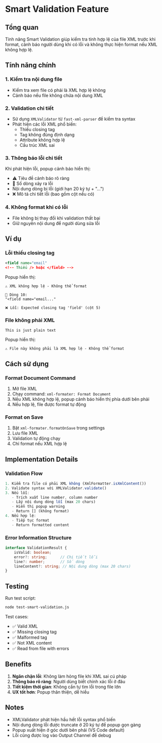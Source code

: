 # Smart Validation Feature

## Tổng quan
Tính năng Smart Validation giúp kiểm tra tính hợp lệ của file XML trước khi format, cảnh báo người dùng khi có lỗi và không thực hiện format nếu XML không hợp lệ.

## Tính năng chính

### 1. Kiểm tra nội dung file
- Kiểm tra xem file có phải là XML hợp lệ không
- Cảnh báo nếu file không chứa nội dung XML

### 2. Validation chi tiết
- Sử dụng `XMLValidator` từ `fast-xml-parser` để kiểm tra syntax
- Phát hiện các lỗi XML phổ biến:
  - Thiếu closing tag
  - Tag không đúng định dạng
  - Attribute không hợp lệ
  - Cấu trúc XML sai

### 3. Thông báo lỗi chi tiết
Khi phát hiện lỗi, popup cảnh báo hiển thị:
- ⚠️ Tiêu đề cảnh báo rõ ràng
- 📍 Số dòng xảy ra lỗi
- Nội dung dòng bị lỗi (giới hạn 20 ký tự + "...")
- ❌ Mô tả chi tiết lỗi (bao gồm cột nếu có)

### 4. Không format khi có lỗi
- File không bị thay đổi khi validation thất bại
- Giữ nguyên nội dung để người dùng sửa lỗi

## Ví dụ

### Lỗi thiếu closing tag
```xml
<field name="email"
<!-- Thiếu /> hoặc </field> -->
```

Popup hiển thị:
```
⚠️ XML không hợp lệ - Không thể format

📍 Dòng 10:
"<field name="email..."

❌ Lỗi: Expected closing tag 'field' (cột 5)
```

### File không phải XML
```
This is just plain text
```

Popup hiển thị:
```
⚠️ File này không phải là XML hợp lệ - Không thể format
```

## Cách sử dụng

### Format Document Command
1. Mở file XML
2. Chạy command: `xml-formater: Format Document`
3. Nếu XML không hợp lệ, popup cảnh báo hiển thị phía dưới bên phải
4. Nếu hợp lệ, file được format tự động

### Format on Save
1. Bật `xml-formater.formatOnSave` trong settings
2. Lưu file XML
3. Validation tự động chạy
4. Chỉ format nếu XML hợp lệ

## Implementation Details

### Validation Flow
```typescript
1. Kiểm tra file có phải XML không (XmlFormatter.isXmlContent())
2. Validate syntax với XMLValidator.validate()
3. Nếu lỗi:
   - Trích xuất line number, column number
   - Lấy nội dung dòng lỗi (max 20 chars)
   - Hiển thị popup warning
   - Return [] (không format)
4. Nếu hợp lệ:
   - Tiếp tục format
   - Return formatted content
```

### Error Information Structure
```typescript
interface ValidationResult {
    isValid: boolean;
    error?: string;      // Chi tiết lỗi
    line?: number;       // Số dòng
    lineContent?: string; // Nội dung dòng (max 20 chars)
}
```

## Testing

Run test script:
```bash
node test-smart-validation.js
```

Test cases:
- ✅ Valid XML
- ✅ Missing closing tag
- ✅ Malformed tag
- ✅ Not XML content
- ✅ Read from file with errors

## Benefits

1. **Ngăn chặn lỗi**: Không làm hỏng file khi XML sai cú pháp
2. **Thông báo rõ ràng**: Người dùng biết chính xác lỗi ở đâu
3. **Tiết kiệm thời gian**: Không cần tự tìm lỗi trong file lớn
4. **UX tốt hơn**: Popup thân thiện, dễ hiểu

## Notes

- XMLValidator phát hiện hầu hết lỗi syntax phổ biến
- Nội dung dòng lỗi được truncate ở 20 ký tự để popup gọn gàng
- Popup xuất hiện ở góc dưới bên phải (VS Code default)
- Lỗi cũng được log vào Output Channel để debug
